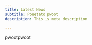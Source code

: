 ```yaml
---
title: Latest News
subtitle: Pouetato pwoot
description: This is meta description

---
```

pwootpwoot